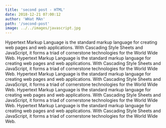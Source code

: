 ```yaml
---
title: 'second post - HTML'
date: 2018-12-21 07:00:12
author: 'WHat MAn'
path: '/second-post'
image: ../../images/javascript.jpg
---
```


Hypertext Markup Language is the standard markup language for creating web pages and web applications. With Cascading Style Sheets and JavaScript, it forms a triad of cornerstone technologies for the World Wide Web. Hypertext Markup Language is the standard markup language for creating web pages and web applications. With Cascading Style Sheets and JavaScript, it forms a triad of cornerstone technologies for the World Wide Web. Hypertext Markup Language is the standard markup language for creating web pages and web applications. With Cascading Style Sheets and JavaScript, it forms a triad of cornerstone technologies for the World Wide Web. Hypertext Markup Language is the standard markup language for creating web pages and web applications. With Cascading Style Sheets and JavaScript, it forms a triad of cornerstone technologies for the World Wide Web. Hypertext Markup Language is the standard markup language for creating web pages and web applications. With Cascading Style Sheets and JavaScript, it forms a triad of cornerstone technologies for the World Wide Web. 